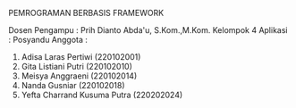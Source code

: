 PEMROGRAMAN BERBASIS FRAMEWORK

Dosen Pengampu : Prih Dianto Abda'u, S.Kom.,M.Kom.
Kelompok 4 
Aplikasi : Posyandu
Anggota : 
1. Adisa Laras Pertiwi (220102001)
2. Gita Listiani Putri (220102010)
3. Meisya Anggraeni (220102014)
4. Nanda Gusniar (220102018)
5. Yefta Charrand Kusuma Putra (220202024)
